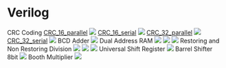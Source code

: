 # Verilog
CRC Coding
[CRC_16_parallel](CRC%20Coding/CRC_16_parallel)
![](CRC%20Coding/CRC_16_parallel/CRC_16_parallel.jpg)
[CRC_16_serial](CRC%20Coding/CRC_16_serial)
![](CRC%20Coding/CRC_16_serial/CRC_16_serial.jpg)
[CRC_32_parallel](CRC%20Coding/CRC_32_parallel)
![](CRC%20Coding/CRC_16_parallel/CRC_32_parallel.jpg)
[CRC_32_serial](CRC%20Coding/CRC_32_serial)
![](CRC%20Coding/CRC_32_serial/CRC_32_serial.jpg)
BCD Adder
![](bcd_adder/bcd_adder.jpg)
Dual Address RAM 
![](dual_address_ram/dual_address_ram1.jpg)
![](dual_address_ram/dual_address_ram2.jpg)
![](dual_address_ram/dual_address_ram3.jpg)
Restoring and Non Restoring Division
![](Restoring%20and%20Non%20Restoring%20Division/Non%20Restoring%20Division%20Radix%202.jpg)
![](Restoring%20and%20Non%20Restoring%20Division/Restoring%20Division%20Radix%202.jpg)
![](Restoring%20and%20Non%20Restoring%20Division/Restoring%20Division%20Radix%204.jpg)
Universal Shift Register
![](Universal_Shift_Register/Universal_shift_reg.jpg)
Barrel Shifter 8bit
![](Barrel%20Shifter/barrel_shifter_8bit.jpg)
Booth Multiplier
![](Booth%20Multiplication/booth_algorithm.jpg)
